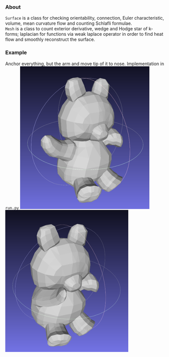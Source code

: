 ### About
`Surface` is a class for checking orientability, connection, Euler characteristic, volume, mean curvature flow and counting Schlafli formulae.  
`Mesh` is a class to count exterior derivative, wedge and Hodge star of k-forms;
laplacian for functions via weak laplace operator in order to find heat flow and smoothly reconstruct the surface.

### Example
Anchor everything, but the arm and move tip of it to nose. Implementation in `run.py`
<img src="datasets/teddy.png" width="410"> <img src="results/teddy_perform.png" width="390">
